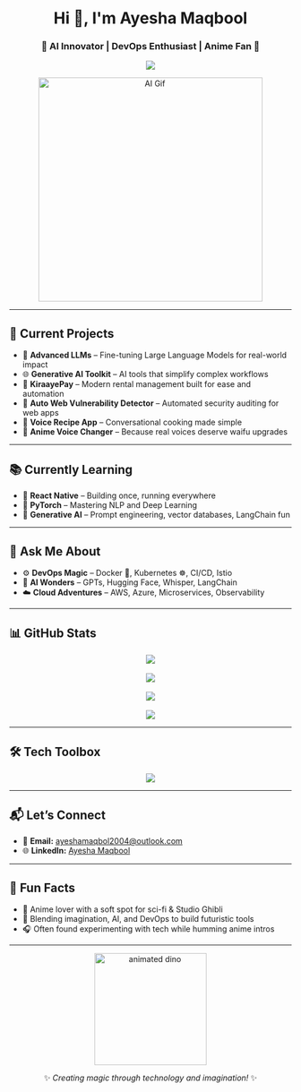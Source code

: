 <h1 align="center">Hi 👋, I'm Ayesha Maqbool</h1>

<h3 align="center">🚀 AI Innovator | DevOps Enthusiast | Anime Fan 🌟</h3>

<p align="center">
  <img src="https://readme-typing-svg.demolab.com?font=Fira+Code&weight=600&size=22&pause=1000&color=FF00FF&center=true&width=600&lines=Crafting+AI-driven+solutions+✨;Building+seamless+DevOps+pipelines+🔧;Bringing+Anime+characters+to+life+🎌;Constantly+learning+and+growing+📚" />
</p>

<p align="center">
  <img align="center" alt="AI Gif" width="400" src="https://cdn.dribbble.com/users/1162077/screenshots/3848914/media/7ed7d5ca074b48b328150e5a231e8d1f.gif">
</p>

---

## 🚀 Current Projects

- 🤖 **Advanced LLMs** – Fine-tuning Large Language Models for real-world impact  
- 🌐 **Generative AI Toolkit** – AI tools that simplify complex workflows  
- 🏡 **KiraayePay** – Modern rental management built for ease and automation  
- 🔐 **Auto Web Vulnerability Detector** – Automated security auditing for web apps  
- 🥘 **Voice Recipe App** – Conversational cooking made simple  
- 🎤 **Anime Voice Changer** – Because real voices deserve waifu upgrades  

---

## 📚 Currently Learning

- 📱 **React Native** – Building once, running everywhere  
- 🧠 **PyTorch** – Mastering NLP and Deep Learning  
- 🚀 **Generative AI** – Prompt engineering, vector databases, LangChain fun  

---

## 💬 Ask Me About

- ⚙️ **DevOps Magic** – Docker 🐳, Kubernetes ☸️, CI/CD, Istio  
- 🤖 **AI Wonders** – GPTs, Hugging Face, Whisper, LangChain  
- ☁️ **Cloud Adventures** – AWS, Azure, Microservices, Observability  

---

## 📊 GitHub Stats

<p align="center">
  <img src="https://github-profile-trophy.vercel.app/?username=ayesha1829&theme=monokai&margin-w=10&no-bg=true&no-frame=true" />
  <br><br>
  <img src="https://github-readme-stats.vercel.app/api?username=ayesha1829&show_icons=true&theme=radical&hide_border=true&count_private=true" />
  <br><br>
  <img src="https://github-readme-streak-stats.herokuapp.com/?user=ayesha1829&theme=radical&hide_border=true" />
  <br><br>
  <img src="https://github-readme-stats.vercel.app/api/top-langs/?username=ayesha1829&layout=compact&theme=radical&hide_border=true" />
</p>

---

## 🛠️ Tech Toolbox

<p align="center">
  <img src="https://skillicons.dev/icons?i=python,typescript,react,nextjs,tailwind,redux,nodejs,express,mongodb,postgres,docker,kubernetes,aws,git,github,vscode&theme=dark" />
</p>

---

## 📬 Let’s Connect

- 📧 **Email:** [ayeshamaqbol2004@outlook.com](mailto:ayeshamaqbol2004@outlook.com)  
- 🌐 **LinkedIn:** [Ayesha Maqbool](https://www.linkedin.com/in/ayesmaq)  

---

## 🌟 Fun Facts

- 🌸 Anime lover with a soft spot for sci-fi & Studio Ghibli  
- 🧪 Blending imagination, AI, and DevOps to build futuristic tools  
- 🎧 Often found experimenting with tech while humming anime intros  

---

<p align="center">
  <img src="https://github.com/SP-XD/SP-XD/raw/main/images/dino_rounded.gif" width="200" alt="animated dino"/>
</p>

<p align="center">
  ✨ <em>Creating magic through technology and imagination!</em> ✨
</p>
